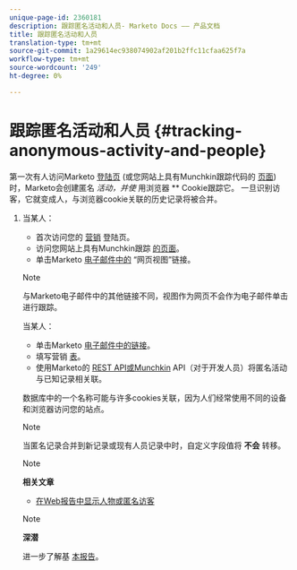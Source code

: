 ```yaml
---
unique-page-id: 2360181
description: 跟踪匿名活动和人员- Marketo Docs —— 产品文档
title: 跟踪匿名活动和人员
translation-type: tm+mt
source-git-commit: 1a29614ec938074902af201b2ffc11cfaa625f7a
workflow-type: tm+mt
source-wordcount: '249'
ht-degree: 0%

---
```



# 跟踪匿名活动和人员 {#tracking-anonymous-activity-and-people}

第一次有人访问Marketo [登陆页](../../../../product-docs/demand-generation/landing-pages/free-form-landing-pages/create-a-free-form-landing-page.md) (或您网站上具有Munchkin跟踪代码的 [页面](../../../../product-docs/administration/additional-integrations/add-munchkin-tracking-code-to-your-website.md))时，Marketo会创建匿名 *活动，并使* 用浏览器 ** Cookie跟踪它。 一旦识别访客，它就变成人，与浏览器cookie关联的历史记录将被合并。

1. 当某人：

   * 首次访问您的 [营销](../../../../product-docs/demand-generation/landing-pages/free-form-landing-pages/create-a-free-form-landing-page.md) 登陆页。
   * 访问您网站上具有Munchkin跟踪 [的页面](../../../../product-docs/administration/additional-integrations/add-munchkin-tracking-code-to-your-website.md)。
   * 单击Marketo [电子邮件中的](../../../../product-docs/email-marketing/general/functions-in-the-editor/add-a-view-as-web-page-link-to-an-email.md) “网页视图”链接。

   >[!NOTE]
   >
   >与Marketo电子邮件中的其他链接不同，视图作为网页不会作为电子邮件单击进行跟踪。

   当某人：

   * 单击Marketo [电子邮件中的链接](../../../../product-docs/email-marketing/general/using-tokens/add-tokens-to-an-email-link.md)。
   * 填写营销 [表](http://docs.marketo.com/display/docs/forms)。
   * 使用Marketo的 [REST API](http://developers.marketo.com/rest-api/lead-database/leads/)[或Munchkin](http://developers.marketo.com/documentation/websites/lead-tracking-munchkin-js/) API（对于开发人员）将匿名活动与已知记录相关联。

   数据库中的一个名称可能与许多cookies关联，因为人们经常使用不同的设备和浏览器访问您的站点。

   >[!NOTE]
   >
   >当匿名记录合并到新记录或现有人员记录中时，自定义字段值将 **不会** 转移。

   >[!NOTE]
   >
   >**相关文章**
   >
   >    
   >    
   >    * [在Web报告中显示人物或匿名访客](display-people-or-anonymous-visitors-in-web-reports.md)


   >[!NOTE]
   >
   >**深潜**
   >
   >
   >进一步了解基 [本报告](http://docs.marketo.com/display/docs/basic+reporting)。

